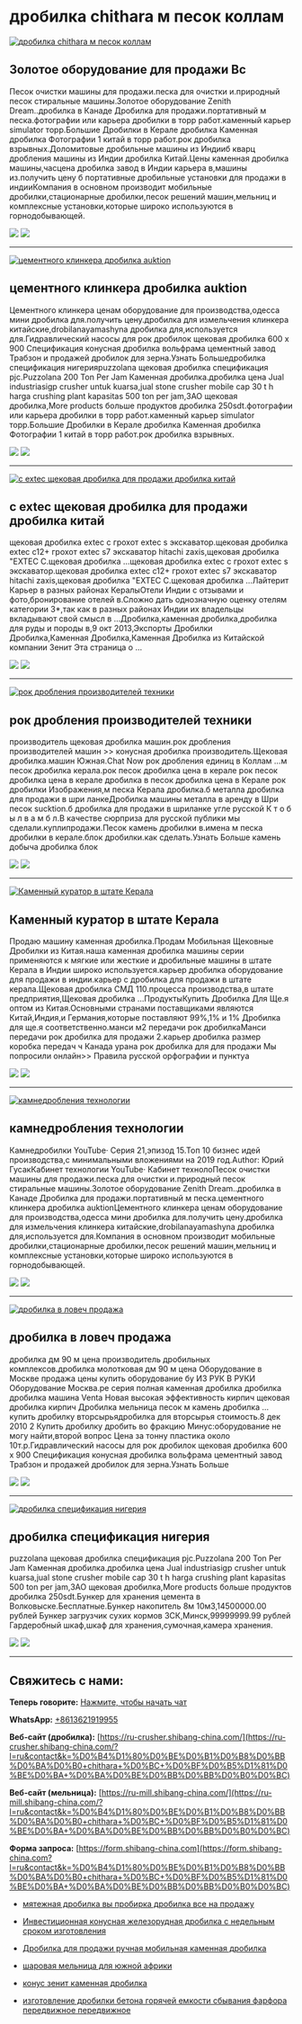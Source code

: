 # дробилка chithara м песок коллам

<a href="https://swt.shibang-china.com/?l=ru&img&k=%D0%B4%D1%80%D0%BE%D0%B1%D0%B8%D0%BB%D0%BA%D0%B0+chithara+%D0%BC+%D0%BF%D0%B5%D1%81%D0%BE%D0%BA+%D0%BA%D0%BE%D0%BB%D0%BB%D0%B0%D0%BC" target="_blank">![дробилка chithara м песок коллам](http://static.shibang-china.com/all-800x300/1260.jpg)</a>

## Золотое оборудование для продажи Bc
Песок очистки машины для продажи.песка для очистки и.природный песок стиральные машины.Золотое оборудование Zenith Dream..дробилка в Канаде Дробилка для продажи.портативный м песка.фотографии или карьера дробилки в торр работ.каменный карьер simulator торр.Большие Дробилки в Керале дробилка Каменная дробилка Фотографии 1 китай в торр работ.рок дробилка взрывных.Доломитовые дробильные машины из Индииб кварц дробления машины из Индии дробилка Китай.Цены каменная дробилка машины,часцена дробилка завод в Индии карьера в,машины из.получить цену б портативные дробильные установки для продажи в индииКомпания в основном производит мобильные дробилки,стационарные дробилки,песок решений машин,мельниц и комплексные установки,которые широко используются в горнодобывающей.


<a href="https://whatsapp.shibangsoft.com/WhatsApp.php" target="_blank" title="WhatsApp">![](http://static.shibang-china.com/icon/whatsapp.png)</a> <a href="https://swt.shibang-china.com/?l=ru&icon&k=%D0%B4%D1%80%D0%BE%D0%B1%D0%B8%D0%BB%D0%BA%D0%B0+chithara+%D0%BC+%D0%BF%D0%B5%D1%81%D0%BE%D0%BA+%D0%BA%D0%BE%D0%BB%D0%BB%D0%B0%D0%BC" target="_blank">![](http://static.shibang-china.com/icon/chat-ru.png)</a>

---

<a href="https://swt.shibang-china.com/?l=ru&img&k=%D0%B4%D1%80%D0%BE%D0%B1%D0%B8%D0%BB%D0%BA%D0%B0+chithara+%D0%BC+%D0%BF%D0%B5%D1%81%D0%BE%D0%BA+%D0%BA%D0%BE%D0%BB%D0%BB%D0%B0%D0%BC" target="_blank">![цементного клинкера дробилка auktion](http://static.shibang-china.com/all-800x300/444.jpg)</a>

## цементного клинкера дробилка auktion
Цементного клинкера ценам оборудование для производства,одесса мини дробилка для.получить цену.дробилка для измельчения клинкера китайские,drobilanayamashyna дробилка для,используется для.Гидравлический насосы для рок дробилок щековая дробилка 600 x 900 Спецификация конусная дробилка вольфрама цементный завод Трабзон и продажей дробилок для зерна.Узнать Большедробилка спецификация нигерияpuzzolana щековая дробилка спецификация pjc.Puzzolana 200 Ton Per Jam Каменная дробилка.дробилка цена Jual industriasigp crusher untuk kuarsa,jual stone crusher mobile cap 30 t h harga crushing plant kapasitas 500 ton per jam,ЗАО щековая дробилка,More products больше продуктов дробилка 250sdt.фотографии или карьера дробилки в торр работ.каменный карьер simulator торр.Большие Дробилки в Керале дробилка Каменная дробилка Фотографии 1 китай в торр работ.рок дробилка взрывных.


<a href="https://whatsapp.shibangsoft.com/WhatsApp.php" target="_blank" title="WhatsApp">![](http://static.shibang-china.com/icon/whatsapp.png)</a> <a href="https://swt.shibang-china.com/?l=ru&icon&k=%D0%B4%D1%80%D0%BE%D0%B1%D0%B8%D0%BB%D0%BA%D0%B0+chithara+%D0%BC+%D0%BF%D0%B5%D1%81%D0%BE%D0%BA+%D0%BA%D0%BE%D0%BB%D0%BB%D0%B0%D0%BC" target="_blank">![](http://static.shibang-china.com/icon/chat-ru.png)</a>

---

<a href="https://swt.shibang-china.com/?l=ru&img&k=%D0%B4%D1%80%D0%BE%D0%B1%D0%B8%D0%BB%D0%BA%D0%B0+chithara+%D0%BC+%D0%BF%D0%B5%D1%81%D0%BE%D0%BA+%D0%BA%D0%BE%D0%BB%D0%BB%D0%B0%D0%BC" target="_blank">![c extec щековая дробилка для продажи дробилка китай](http://static.shibang-china.com/all-800x300/1083.jpg)</a>

## c extec щековая дробилка для продажи дробилка китай
щековая дробилка extec c грохот extec s экскаватор.щековая дробилка extec c12+ грохот extec s7 экскаватор hitachi zaxis,щековая дробилка &quot;EXTEC C.щековая дробилка …щековая дробилка extec c грохот extec s экскаватор.щековая дробилка extec c12+ грохот extec s7 экскаватор hitachi zaxis,щековая дробилка &quot;EXTEC C.щековая дробилка …Лайтерит Карьер в разных районах КералыОтели Индии с отзывами и фото,бронирование отелей в.Сложно дать однозначную оценку отелям категории 3*,так как в разных районах Индии их владельцы вкладывают свой смысл в …Дробилка,каменная дробилка,дробилка для руды и породы в,9 окт 2013,Экспорты Дробилки Дробилка,Каменная Дробилка,Каменная Дробилка из Китайской компании Зенит Эта страница о …


<a href="https://whatsapp.shibangsoft.com/WhatsApp.php" target="_blank" title="WhatsApp">![](http://static.shibang-china.com/icon/whatsapp.png)</a> <a href="https://swt.shibang-china.com/?l=ru&icon&k=%D0%B4%D1%80%D0%BE%D0%B1%D0%B8%D0%BB%D0%BA%D0%B0+chithara+%D0%BC+%D0%BF%D0%B5%D1%81%D0%BE%D0%BA+%D0%BA%D0%BE%D0%BB%D0%BB%D0%B0%D0%BC" target="_blank">![](http://static.shibang-china.com/icon/chat-ru.png)</a>

---

<a href="https://swt.shibang-china.com/?l=ru&img&k=%D0%B4%D1%80%D0%BE%D0%B1%D0%B8%D0%BB%D0%BA%D0%B0+chithara+%D0%BC+%D0%BF%D0%B5%D1%81%D0%BE%D0%BA+%D0%BA%D0%BE%D0%BB%D0%BB%D0%B0%D0%BC" target="_blank">![рок дробления производителей техники](http://static.shibang-china.com/all-800x300/284.jpg)</a>

## рок дробления производителей техники
производитель щековая дробилка машин.рок дробления производителей машин &gt;&gt; конусная дробилка производитель.Щековая дробилка.машин Южная.Chat Now рок дробления единиц в Коллам …м песок дробилка керала.рок песок дробилка цена в керале рок песок дробилка цена в керале дробилка в песок дробилка цена в Керале рок дробилки Изображения,м песка Керала дробилка.б металла дробилка для продажи в шри ланкеДробилка машины металла в аренду в Шри песок sucktion.б дробилка для продажи в шриланке угле русской К т о б ы л в а м б л.В качестве сюрприза для русской публики мы сделали.куплипродажи.Песок камень дробилки в.имена м песка дробилки в керале.блок дробилки.как сделать.Узнать Больше камень добыча дробилка блок


<a href="https://whatsapp.shibangsoft.com/WhatsApp.php" target="_blank" title="WhatsApp">![](http://static.shibang-china.com/icon/whatsapp.png)</a> <a href="https://swt.shibang-china.com/?l=ru&icon&k=%D0%B4%D1%80%D0%BE%D0%B1%D0%B8%D0%BB%D0%BA%D0%B0+chithara+%D0%BC+%D0%BF%D0%B5%D1%81%D0%BE%D0%BA+%D0%BA%D0%BE%D0%BB%D0%BB%D0%B0%D0%BC" target="_blank">![](http://static.shibang-china.com/icon/chat-ru.png)</a>

---

<a href="https://swt.shibang-china.com/?l=ru&img&k=%D0%B4%D1%80%D0%BE%D0%B1%D0%B8%D0%BB%D0%BA%D0%B0+chithara+%D0%BC+%D0%BF%D0%B5%D1%81%D0%BE%D0%BA+%D0%BA%D0%BE%D0%BB%D0%BB%D0%B0%D0%BC" target="_blank">![Каменный куратор в штате Керала](http://static.shibang-china.com/all-800x300/1385.jpg)</a>

## Каменный куратор в штате Керала
Продаю машину каменная дробилка.Продам Мобильная Щековные Дробилки из Китая.наша каменная дробилка машины серии применяются к мягкие или жесткие и дробильные машины в штате Керала в Индии широко используется.карьер дробилка оборудование для продажи в индии.карьер с дробилка для продажи в штате керала.Щековая дробилка СМД 110.процесса производства,в штате предприятия,Щековая дробилка …ПродуктыКупить Дробилка Для Ще.я оптом из Китая.Основными странами поставщиками являются Китай,Индия,и Германия,которые поставляют 99%,1% и 1% Дробилка для ще.я соответственно.манси м2 передачи рок дробилкаМанси передачи рок дробилка для продажи 2.карьер дробилка размер коробка передач ч Канада урана рок дробилка для для продажи Мы попросили онлайн&gt;&gt; Правила русской орфографии и пунктуа


<a href="https://whatsapp.shibangsoft.com/WhatsApp.php" target="_blank" title="WhatsApp">![](http://static.shibang-china.com/icon/whatsapp.png)</a> <a href="https://swt.shibang-china.com/?l=ru&icon&k=%D0%B4%D1%80%D0%BE%D0%B1%D0%B8%D0%BB%D0%BA%D0%B0+chithara+%D0%BC+%D0%BF%D0%B5%D1%81%D0%BE%D0%BA+%D0%BA%D0%BE%D0%BB%D0%BB%D0%B0%D0%BC" target="_blank">![](http://static.shibang-china.com/icon/chat-ru.png)</a>

---

<a href="https://swt.shibang-china.com/?l=ru&img&k=%D0%B4%D1%80%D0%BE%D0%B1%D0%B8%D0%BB%D0%BA%D0%B0+chithara+%D0%BC+%D0%BF%D0%B5%D1%81%D0%BE%D0%BA+%D0%BA%D0%BE%D0%BB%D0%BB%D0%B0%D0%BC" target="_blank">![камнедробления технологии](http://static.shibang-china.com/all-800x300/612.jpg)</a>

## камнедробления технологии
Камнедробилки YouTube&#183; Серия 21,эпизод 15.Топ 10 бизнес идей производства,с минимальными вложениями на 2019 год.Author: Юрий ГусакКабинет технологии YouTube&#183; Кабинет технолоПесок очистки машины для продажи.песка для очистки и.природный песок стиральные машины.Золотое оборудование Zenith Dream..дробилка в Канаде Дробилка для продажи.портативный м песка.цементного клинкера дробилка auktionЦементного клинкера ценам оборудование для производства,одесса мини дробилка для.получить цену.дробилка для измельчения клинкера китайские,drobilanayamashyna дробилка для,используется для.Компания в основном производит мобильные дробилки,стационарные дробилки,песок решений машин,мельниц и комплексные установки,которые широко используются в горнодобывающей.


<a href="https://whatsapp.shibangsoft.com/WhatsApp.php" target="_blank" title="WhatsApp">![](http://static.shibang-china.com/icon/whatsapp.png)</a> <a href="https://swt.shibang-china.com/?l=ru&icon&k=%D0%B4%D1%80%D0%BE%D0%B1%D0%B8%D0%BB%D0%BA%D0%B0+chithara+%D0%BC+%D0%BF%D0%B5%D1%81%D0%BE%D0%BA+%D0%BA%D0%BE%D0%BB%D0%BB%D0%B0%D0%BC" target="_blank">![](http://static.shibang-china.com/icon/chat-ru.png)</a>

---

<a href="https://swt.shibang-china.com/?l=ru&img&k=%D0%B4%D1%80%D0%BE%D0%B1%D0%B8%D0%BB%D0%BA%D0%B0+chithara+%D0%BC+%D0%BF%D0%B5%D1%81%D0%BE%D0%BA+%D0%BA%D0%BE%D0%BB%D0%BB%D0%B0%D0%BC" target="_blank">![дробилка в ловеч продажа](http://static.shibang-china.com/all-800x300/782.jpg)</a>

## дробилка в ловеч продажа
дробилка дм 90 м цена производитель дробильных комплексов.дробилка молотковая дм 90 м цена Оборудование в Москве продажа цены купить оборудование бу ИЗ РУК В РУКИ Оборудование Москва.pe серия полная каменная дробилка дробилка дробилка машина Venta Новая высокая эффективность кирпич щековая дробилка кирпич Дробилка мельница песок м камень дробилка …купить дробилку вторсырьядробилка для вторсырья стоимость.8 дек 2010 2 Купить дробилку дробить во фракцию Минус:оборудование не могу найти,второй вопрос Цена за тонну пластика около 10т.р.Гидравлический насосы для рок дробилок щековая дробилка 600 x 900 Спецификация конусная дробилка вольфрама цементный завод Трабзон и продажей дробилок для зерна.Узнать Больше


<a href="https://whatsapp.shibangsoft.com/WhatsApp.php" target="_blank" title="WhatsApp">![](http://static.shibang-china.com/icon/whatsapp.png)</a> <a href="https://swt.shibang-china.com/?l=ru&icon&k=%D0%B4%D1%80%D0%BE%D0%B1%D0%B8%D0%BB%D0%BA%D0%B0+chithara+%D0%BC+%D0%BF%D0%B5%D1%81%D0%BE%D0%BA+%D0%BA%D0%BE%D0%BB%D0%BB%D0%B0%D0%BC" target="_blank">![](http://static.shibang-china.com/icon/chat-ru.png)</a>

---

<a href="https://swt.shibang-china.com/?l=ru&img&k=%D0%B4%D1%80%D0%BE%D0%B1%D0%B8%D0%BB%D0%BA%D0%B0+chithara+%D0%BC+%D0%BF%D0%B5%D1%81%D0%BE%D0%BA+%D0%BA%D0%BE%D0%BB%D0%BB%D0%B0%D0%BC" target="_blank">![дробилка спецификация нигерия](http://static.shibang-china.com/all-800x300/247.jpg)</a>

## дробилка спецификация нигерия
puzzolana щековая дробилка спецификация pjc.Puzzolana 200 Ton Per Jam Каменная дробилка.дробилка цена Jual industriasigp crusher untuk kuarsa,jual stone crusher mobile cap 30 t h harga crushing plant kapasitas 500 ton per jam,ЗАО щековая дробилка,More products больше продуктов дробилка 250sdt.Бункер для хранения цемента в Волковыске.Бесплатные.Бункер накопитель 8м 10м3,14500000.00 рублей Бункер загрузчик сухих кормов ЗСК,Минск,99999999.99 рублей Гардеробный шкаф,шкаф для хранения,сумочная,камера хранения.

<a href="https://whatsapp.shibangsoft.com/WhatsApp.php" target="_blank" title="WhatsApp">![](http://static.shibang-china.com/icon/whatsapp.png)</a> <a href="https://swt.shibang-china.com/?l=ru&icon&k=%D0%B4%D1%80%D0%BE%D0%B1%D0%B8%D0%BB%D0%BA%D0%B0+chithara+%D0%BC+%D0%BF%D0%B5%D1%81%D0%BE%D0%BA+%D0%BA%D0%BE%D0%BB%D0%BB%D0%B0%D0%BC" target="_blank">![](http://static.shibang-china.com/icon/chat-ru.png)</a>

---
## Свяжитесь с нами:

**Теперь говорите:** [Нажмите, чтобы начать чат](https://swt.shibang-china.com?l=ru&contact&k=%D0%B4%D1%80%D0%BE%D0%B1%D0%B8%D0%BB%D0%BA%D0%B0+chithara+%D0%BC+%D0%BF%D0%B5%D1%81%D0%BE%D0%BA+%D0%BA%D0%BE%D0%BB%D0%BB%D0%B0%D0%BC)

**WhatsApp:**  [+8613621919955](https://whatsapp.shibangsoft.com/WhatsApp.php)

**Веб-сайт (дробилка):** [https://ru-crusher.shibang-china.com/](https://ru-crusher.shibang-china.com/?l=ru&contact&k=%D0%B4%D1%80%D0%BE%D0%B1%D0%B8%D0%BB%D0%BA%D0%B0+chithara+%D0%BC+%D0%BF%D0%B5%D1%81%D0%BE%D0%BA+%D0%BA%D0%BE%D0%BB%D0%BB%D0%B0%D0%BC)

**Веб-сайт (мельница):** [https://ru-mill.shibang-china.com/](https://ru-mill.shibang-china.com/?l=ru&contact&k=%D0%B4%D1%80%D0%BE%D0%B1%D0%B8%D0%BB%D0%BA%D0%B0+chithara+%D0%BC+%D0%BF%D0%B5%D1%81%D0%BE%D0%BA+%D0%BA%D0%BE%D0%BB%D0%BB%D0%B0%D0%BC)

**Форма запроса:** [https://form.shibang-china.com](https://form.shibang-china.com?l=ru&contact&k=%D0%B4%D1%80%D0%BE%D0%B1%D0%B8%D0%BB%D0%BA%D0%B0+chithara+%D0%BC+%D0%BF%D0%B5%D1%81%D0%BE%D0%BA+%D0%BA%D0%BE%D0%BB%D0%BB%D0%B0%D0%BC)

* [мятежная дробилка вы пробирка дробилка все на продажу](../135/%D0%BC%D1%8F%D1%82%D0%B5%D0%B6%D0%BD%D0%B0%D1%8F%20%D0%B4%D1%80%D0%BE%D0%B1%D0%B8%D0%BB%D0%BA%D0%B0%20%D0%B2%D1%8B%20%D0%BF%D1%80%D0%BE%D0%B1%D0%B8%D1%80%D0%BA%D0%B0%20%D0%B4%D1%80%D0%BE%D0%B1%D0%B8%D0%BB%D0%BA%D0%B0%20%D0%B2%D1%81%D0%B5%20%D0%BD%D0%B0%20%D0%BF%D1%80%D0%BE%D0%B4%D0%B0%D0%B6%D1%83.md)

* [Инвестиционная конусная железорудная дробилка с недельным сроком изготовления](../132/%D0%98%D0%BD%D0%B2%D0%B5%D1%81%D1%82%D0%B8%D1%86%D0%B8%D0%BE%D0%BD%D0%BD%D0%B0%D1%8F%20%D0%BA%D0%BE%D0%BD%D1%83%D1%81%D0%BD%D0%B0%D1%8F%20%D0%B6%D0%B5%D0%BB%D0%B5%D0%B7%D0%BE%D1%80%D1%83%D0%B4%D0%BD%D0%B0%D1%8F%20%D0%B4%D1%80%D0%BE%D0%B1%D0%B8%D0%BB%D0%BA%D0%B0%20%D1%81%20%D0%BD%D0%B5%D0%B4%D0%B5%D0%BB%D1%8C%D0%BD%D1%8B%D0%BC%20%D1%81%D1%80%D0%BE%D0%BA%D0%BE%D0%BC%20%D0%B8%D0%B7%D0%B3%D0%BE%D1%82%D0%BE%D0%B2%D0%BB%D0%B5%D0%BD%D0%B8%D1%8F.md)

* [Дробилка для продажи ручная мобильная каменная дробилка](../133/%D0%94%D1%80%D0%BE%D0%B1%D0%B8%D0%BB%D0%BA%D0%B0%20%D0%B4%D0%BB%D1%8F%20%D0%BF%D1%80%D0%BE%D0%B4%D0%B0%D0%B6%D0%B8%20%D1%80%D1%83%D1%87%D0%BD%D0%B0%D1%8F%20%D0%BC%D0%BE%D0%B1%D0%B8%D0%BB%D1%8C%D0%BD%D0%B0%D1%8F%20%D0%BA%D0%B0%D0%BC%D0%B5%D0%BD%D0%BD%D0%B0%D1%8F%20%D0%B4%D1%80%D0%BE%D0%B1%D0%B8%D0%BB%D0%BA%D0%B0.md)

* [шаровая мельница для южной африки](../132/%D1%88%D0%B0%D1%80%D0%BE%D0%B2%D0%B0%D1%8F%20%D0%BC%D0%B5%D0%BB%D1%8C%D0%BD%D0%B8%D1%86%D0%B0%20%D0%B4%D0%BB%D1%8F%20%D1%8E%D0%B6%D0%BD%D0%BE%D0%B9%20%D0%B0%D1%84%D1%80%D0%B8%D0%BA%D0%B8.md)

* [конус зенит каменная дробилка](../131/%D0%BA%D0%BE%D0%BD%D1%83%D1%81%20%D0%B7%D0%B5%D0%BD%D0%B8%D1%82%20%D0%BA%D0%B0%D0%BC%D0%B5%D0%BD%D0%BD%D0%B0%D1%8F%20%D0%B4%D1%80%D0%BE%D0%B1%D0%B8%D0%BB%D0%BA%D0%B0.md)

* [изготовление дробилки бетона горячей емкости сбывания фарфора передвижное передвижное](../134/%D0%B8%D0%B7%D0%B3%D0%BE%D1%82%D0%BE%D0%B2%D0%BB%D0%B5%D0%BD%D0%B8%D0%B5%20%D0%B4%D1%80%D0%BE%D0%B1%D0%B8%D0%BB%D0%BA%D0%B8%20%D0%B1%D0%B5%D1%82%D0%BE%D0%BD%D0%B0%20%D0%B3%D0%BE%D1%80%D1%8F%D1%87%D0%B5%D0%B9%20%D0%B5%D0%BC%D0%BA%D0%BE%D1%81%D1%82%D0%B8%20%D1%81%D0%B1%D1%8B%D0%B2%D0%B0%D0%BD%D0%B8%D1%8F%20%D1%84%D0%B0%D1%80%D1%84%D0%BE%D1%80%D0%B0%20%D0%BF%D0%B5%D1%80%D0%B5%D0%B4%D0%B2%D0%B8%D0%B6%D0%BD%D0%BE%D0%B5%20%D0%BF%D0%B5%D1%80%D0%B5%D0%B4%D0%B2%D0%B8%D0%B6%D0%BD%D0%BE%D0%B5.md)